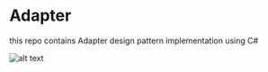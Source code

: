 # Adapter
this repo contains Adapter design pattern implementation using C#


![alt text](https://github.com/anas-alhmoud/Adapter/blob/main/digram.png?raw=true)
